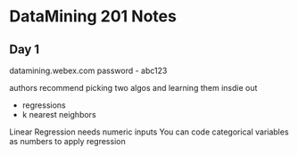 DataMining 201 Notes
==========

Day 1
---------------

datamining.webex.com
password - abc123

authors recommend picking two algos and learning them insdie out
* regressions
* k nearest neighbors

Linear Regression needs numeric inputs
You can code categorical variables as numbers to apply regression
